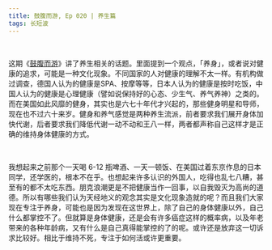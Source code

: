 ```yaml
---
title: 鼓腹而游, Ep 020 | 养生篇
tags: 长短波
---
```


<br/>

这期《[鼓腹而游](https://podcasts.apple.com/cn/podcast/020-%E5%85%BB%E7%94%9F%E7%AF%87/id1525513899?i=1000581129805)》讲了养生相关的话题。里面提到一个观点，「养身」，或者说对健康的追求，可能是一种文化现象。不同国家的人对健康的理解不太一样。有机构做过调查，德国人认为的健康是SPA、按摩等等，日本人认为的健康是按时吃饭，中国人认为的健康是心理健康（譬如说保持好的心态、少生气、养气养神）之类的。而在美国如此风靡的健身，其实也是六七十年代才兴起的，那些健身明星和导师，现在也不过六十来岁。健身和养气感觉是两种养生流派，前者要求我们展开身体加快代谢，后者要求我们降低代谢一动不动和王八一样，两者都声称自己这样才是正确的维持身体健康的方式。

<br/>

我想起来之前那个一天喝 6-12 瓶啤酒、一天一顿饭、在美国过着东京作息的日本同学，还学医的，根本不在乎。也想起来许多认识的外国人，吃得也乱七八糟，甚至有的都不太吃东西。朋克浪潮更是不把健康当作一回事，以自我毁灭为高尚的道德。所以有哪些我们认为天经地义的观念其实是文化现象造就的呢？而且我们大家现在专注于养身，可能也是因为发现在这世界上，除了自己的身体健康以外，自己什么都掌控不了。但就算是身体健康，还是会有许多癌症这样的概率病，以及年老带来的各种年龄病，又有什么是自己真得能掌控的了的呢。或许还是放弃这一切诉求比较好。相比于维持不死，专注于如何活或许更重要。